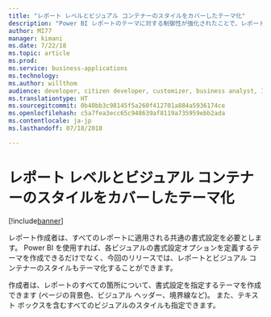 ```yaml
---
title: "レポート レベルとビジュアル コンテナーのスタイルをカバーしたテーマ化"
description: "Power BI レポートのテーマに対する制御性が強化されたことで、レポート レベルの設定 (背景色など) とビジュアル レベルのコントロール (タイトルや境界線など) を設定できるようになりました"
author: MI77
manager: kimani
ms.date: 7/22/18
ms.topic: article
ms.prod: 
ms.service: business-applications
ms.technology: 
ms.author: willthom
audience: developer, citizen developer, customizer, business analyst, IT pro
ms.translationtype: HT
ms.sourcegitcommit: 0b40bb3c98145f5a260f412701a884a5936174ce
ms.openlocfilehash: c5a7fea3ecc65c948639af8119a735959ebb2ada
ms.contentlocale: ja-jp
ms.lasthandoff: 07/18/2018

---
```


# <a name="theming-over-report-level-and-visual-container-styles"></a>レポート レベルとビジュアル コンテナーのスタイルをカバーしたテーマ化

[!include[banner](../../../includes/banner.md)]

レポート作成者は、すべてのレポートに適用される共通の書式設定を必要とします。 Power BI を使用すれば、各ビジュアルの書式設定オプションを定義するテーマを作成できるだけでなく、今回のリリースでは、レポートとビジュアル コンテナーのスタイルもテーマ化することができます。

作成者は、レポートのすべての箇所について、書式設定を指定するテーマを作成できます (ページの背景色、ビジュアル ヘッダー、境界線など)。 また、テキスト ボックスを含むすべてのビジュアルのスタイルも指定できます。

<!--
### Who uses this feature
This feature is intended for report developers. It works without any additional setup. 
## Status
### Development status
In development
#### Target timeframe
October ‘18
-->

